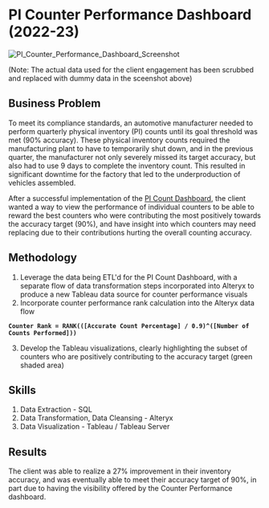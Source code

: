 # PI Counter Performance Dashboard (2022-23)

![PI_Counter_Performance_Dashboard_Screenshot](https://github.com/user-attachments/assets/4d7fd8fb-21fd-4cbc-82bb-ebeef9a285c1)

(Note: The actual data used for the client engagement has been scrubbed and replaced with dummy data in the sceenshot above)

## Business Problem
To meet its compliance standards, an automotive manufacturer needed to perform quarterly physical inventory (PI) counts until its goal threshold was met (90% accuracy). These physical inventory counts required the manufacturing plant to have to temporarily shut down, and in the previous quarter, the manufacturer not only severely missed its target accuracy, but also had to use 9 days to complete the inventory count. This resulted in significant downtime for the factory that led to the underproduction of vehicles assembled.

After a successful implementation of the [PI Count Dashboard]([url](https://github.com/BryanDfor3/PI-COUNT-TRACKING-DASHBOARD)), the client wanted a way to view the performance of individual counters to be able to reward the best counters who were contributing the most positively towards the accuracy target (90%), and have insight into which counters may need replacing due to their contributions hurting the overall counting accuracy.  

## Methodology
1. Leverage the data being ETL'd for the PI Count Dashboard, with a separate flow of data transformation steps incorporated into Alteryx to produce a new Tableau data source for counter performance visuals
2. Incorporate counter performance rank calculation into the Alteryx data flow

**`Counter Rank = RANK(([Accurate Count Percentage] / 0.9)^([Number of Counts Performed]))`**

3. Develop the Tableau visualizations, clearly highlighting the subset of counters who are positively contributing to the accuracy target (green shaded area)


## Skills
1. Data Extraction - SQL
2. Data Transformation, Data Cleansing - Alteryx
3. Data Visualization - Tableau / Tableau Server


## Results
The client was able to realize a 27% improvement in their inventory accuracy, and was eventually able to meet their accuracy target of 90%, in part due to having the visibility offered by the Counter Performance dashboard.

